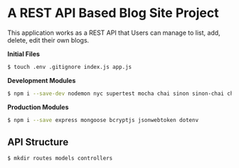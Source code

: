 # A REST API Based Blog Site Project

This application works as a REST API that Users can manage to list, add, delete, edit their own blogs. 

**Initial Files**

```bash
$ touch .env .gitignore index.js app.js
```

**Development Modules**

```bash
$ npm i --save-dev nodemon nyc supertest mocha chai sinon sinon-chai chai-as-promised rewire
```

**Production Modules**

```bash
$ npm i --save express mongoose bcryptjs jsonwebtoken dotenv
```

## API Structure

```bash
$ mkdir routes models controllers
```
